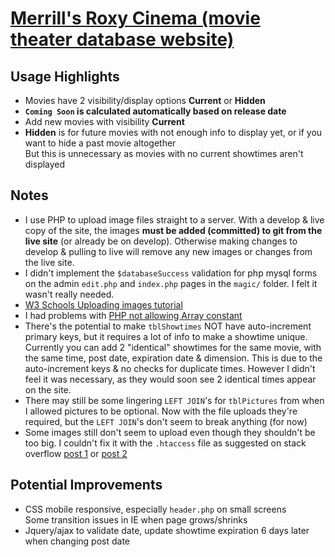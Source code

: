 # [Merrill's Roxy Cinema (movie theater database website)](https://npatullo.w3.uvm.edu/cs148/roxy/index.php)

## Usage Highlights
- Movies have 2 visibility/display options **Current** or **Hidden**
- **`Coming Soon` is calculated automatically based on release date**
- Add new movies with visibility **Current**
- **Hidden** is for future movies with not enough info to display yet, or if you want to hide a past movie altogether  
But this is unnecessary as movies with no current showtimes aren't displayed

## Notes
- I use PHP to upload image files straight to a server. With a develop & live copy of the site, the images **must be added (committed) to git from the live site** (or already be on develop). Otherwise making changes to develop & pulling to live will remove any new images or changes from the live site.
- I didn't implement the `$databaseSuccess` validation for php mysql forms on the admin `edit.php` and `index.php` pages in the `magic/` folder. I felt it wasn't really needed.
- [W3 Schools Uploading images tutorial](http://www.w3schools.com/php/php_file_upload.asp)
- I had problems with [PHP not allowing Array constant](http://stackoverflow.com/questions/1290318/php-constants-containing-arrays)
- There's the potential to make `tblShowtimes` NOT have auto-increment primary keys, but it requires a lot of info to make a showtime unique. Currently you can add 2 "identical" showtimes for the same movie, with the same time, post date, expiration date & dimension. This is due to the auto-increment keys & no checks for duplicate times. However I didn't feel it was necessary, as they would soon see 2 identical times appear on the site.
- There may still be some lingering `LEFT JOIN`'s for `tblPictures` from when I allowed pictures to be optional. Now with the file uploads they're required, but the `LEFT JOIN`'s don't seem to break anything (for now)
- Some images still don't seem to upload even though they shouldn't be too big. I couldn't fix it with the `.htaccess` file as suggested on stack overflow [post 1](http://stackoverflow.com/a/1707115) or [post 2](http://stackoverflow.com/a/14290695)

## Potential Improvements
- CSS mobile responsive, especially `header.php` on small screens  
Some transition issues in IE when page grows/shrinks
- Jquery/ajax to validate date, update showtime expiration 6 days later when changing post date
